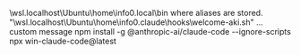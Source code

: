 \\wsl.localhost\Ubuntu\home\info0\.local\bin where aliases are stored.
"\\wsl.localhost\Ubuntu\home\info0\.claude\hooks\welcome-aki.sh" ... custom message
npm install -g @anthropic-ai/claude-code --ignore-scripts
npx win-claude-code@latest
